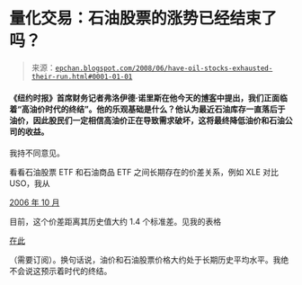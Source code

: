 <!--yml

分类：未分类

日期：2024-05-12 19:20:01

-->

# 量化交易：石油股票的涨势已经结束了吗？

> 来源：[`epchan.blogspot.com/2008/06/have-oil-stocks-exhausted-their-run.html#0001-01-01`](http://epchan.blogspot.com/2008/06/have-oil-stocks-exhausted-their-run.html#0001-01-01)

#### 《纽约时报》首席财务记者弗洛伊德·诺里斯在他今天的[博客](http://norris.blogs.nytimes.com/2008/06/26/the-beginning-of-the-end-for-high-oil-prices/)中提出，我们正面临着“高油价时代的终结”。他的乐观基础是什么？他认为最近石油库存一直落后于油价，因此股民们一定相信高油价正在导致需求破坏，这将最终降低油价和石油公司的收益。

我持不同意见。

看看石油股票 ETF 和石油商品 ETF 之间长期存在的价差关系，例如 XLE 对比 USO，我从

[2006 年 10 月](http://epchan.blogspot.com/2006/10/arbitrage-trade-between-energy-stocks.html)

目前，这个价差距离其历史值大约 1.4 个标准差。见我的表格

[在此](http://www.epchan.com/subscription/spread.htm)

（需要订阅）。换句话说，油价和石油股票价格大约处于长期历史平均水平。我绝不会说这预示着时代的终结。

